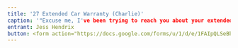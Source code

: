 ```yaml
---
title: '27 Extended Car Warranty (Charlie)'
caption: '"Excuse me, I've been trying to reach you about your extended car warranty." Charlie is a fulltime varmint catcher and accomplished stalker who moonlights as a window-to-window sales cat. Don't worry about contacting him. He will come to you- wherever you are.'
entrant: Jess Hendrix
button: <form action="https://docs.google.com/forms/u/1/d/e/1FAIpQLSeBblQMqbBMeuApn2iPdutPu_wvMXp7h9YlIcRDEgHzWuKEQw/formResponse" method="post"><div class="form-element"></div><span>Votes</span><input type="text" name="entry.1491366046" required placeholder="$"></br><span>Email</span><input type="text" name="entry.882766101" required><button type="submit" name="button">Cast Votes</button></form>
---
```

